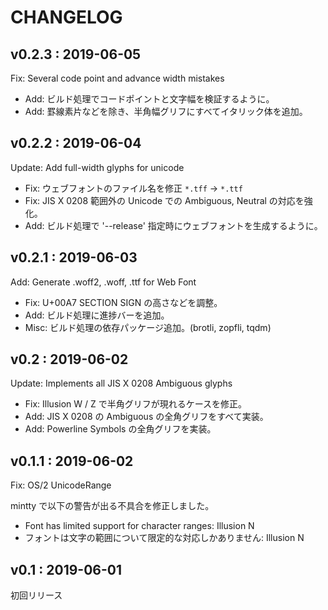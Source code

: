 CHANGELOG
=======================================================================

v0.2.3 : 2019-06-05
-----------------------------------------------------------------------
Fix: Several code point and advance width mistakes

* Add: ビルド処理でコードポイントと文字幅を検証するように。
* Add: 罫線素片などを除き、半角幅グリフにすべてイタリック体を追加。


v0.2.2 : 2019-06-04
-----------------------------------------------------------------------
Update: Add full-width glyphs for unicode

* Fix: ウェブフォントのファイル名を修正 `*.tff` -> `*.ttf`
* Fix: JIS X 0208 範囲外の Unicode での Ambiguous, Neutral の対応を強化。
* Add: ビルド処理で '--release' 指定時にウェブフォントを生成するように。


v0.2.1 : 2019-06-03
-----------------------------------------------------------------------
Add: Generate .woff2, .woff, .ttf for Web Font

* Fix: U+00A7 SECTION SIGN の高さなどを調整。
* Add: ビルド処理に進捗バーを追加。
* Misc: ビルド処理の依存パッケージ追加。(brotli, zopfli, tqdm)


v0.2 : 2019-06-02
-----------------------------------------------------------------------
Update: Implements all JIS X 0208 Ambiguous glyphs

* Fix: Illusion W / Z で半角グリフが現れるケースを修正。
* Add: JIS X 0208 の Ambiguous の全角グリフをすべて実装。
* Add: Powerline Symbols の全角グリフを実装。


v0.1.1 : 2019-06-02
-----------------------------------------------------------------------
Fix: OS/2 UnicodeRange

mintty で以下の警告が出る不具合を修正しました。

* Font has limited support for character ranges: Illusion N
* フォントは文字の範囲について限定的な対応しかありません: Illusion N


v0.1 : 2019-06-01
-----------------------------------------------------------------------
初回リリース
